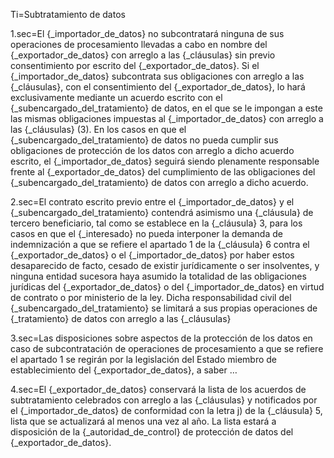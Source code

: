 Ti=Subtratamiento de datos

1.sec=El {_importador_de_datos} no subcontratará ninguna de sus operaciones de procesamiento llevadas a cabo en nombre del {_exportador_de_datos} con arreglo a las {_cláusulas} sin previo consentimiento por escrito del {_exportador_de_datos}. Si el {_importador_de_datos} subcontrata sus obligaciones con arreglo a las {_cláusulas}, con el consentimiento del {_exportador_de_datos}, lo hará exclusivamente mediante un acuerdo escrito con el {_subencargado_del_tratamiento} de datos, en el que se le impongan a este las mismas obligaciones impuestas al {_importador_de_datos} con arreglo a las {_cláusulas} (3). En los casos en que el {_subencargado_del_tratamiento} de datos no pueda cumplir sus obligaciones de protección de los datos con arreglo a dicho acuerdo escrito, el {_importador_de_datos} seguirá siendo plenamente responsable frente al {_exportador_de_datos} del cumplimiento de las obligaciones del {_subencargado_del_tratamiento} de datos con arreglo a dicho acuerdo.

2.sec=El contrato escrito previo entre el {_importador_de_datos} y el {_subencargado_del_tratamiento} contendrá asimismo una {_cláusula} de tercero beneficiario, tal como se establece en la {_cláusula} 3, para los casos en que el {_interesado} no pueda interponer la demanda de indemnización a que se refiere el apartado 1 de la {_cláusula} 6 contra el {_exportador_de_datos} o el {_importador_de_datos} por haber estos desaparecido de facto, cesado de existir jurídicamente o ser insolventes, y ninguna entidad sucesora haya asumido la totalidad de las obligaciones jurídicas del {_exportador_de_datos} o del {_importador_de_datos} en virtud de contrato o por ministerio de la ley. Dicha responsabilidad civil del {_subencargado_del_tratamiento} se limitará a sus propias operaciones de {_tratamiento} de datos con arreglo a las {_cláusulas}

3.sec=Las disposiciones sobre aspectos de la protección de los datos en caso de subcontratación de operaciones de procesamiento a que se refiere el apartado 1 se regirán por la legislación del Estado miembro de establecimiento del {_exportador_de_datos}, a saber …

4.sec=El {_exportador_de_datos} conservará la lista de los acuerdos de subtratamiento celebrados con arreglo a las {_cláusulas} y notificados por el {_importador_de_datos} de conformidad con la letra j) de la {_cláusula} 5, lista que se actualizará al menos una vez al año. La lista estará a disposición de la {_autoridad_de_control} de protección de datos del {_exportador_de_datos}.
